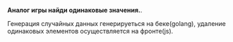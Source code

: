 **Аналог игры найди одинаковые значения.**. 

Генерация случайных данных генерируеться на беке(golang),  удаление одинаковых элементов осуществляется на фронте(js).


